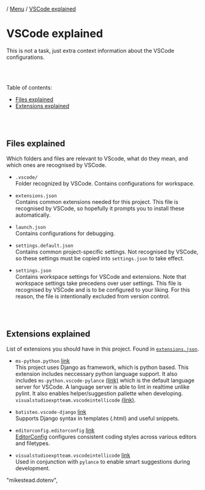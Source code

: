 / [Menu](/documentation/README.md) / [VSCode explained](vscode.md)

# VSCode explained

This is not a task, just extra context information about the VSCode configurations.

<br>
<br>

Table of contents:

- [Files explained](#files-explained)
- [Extensions explained](#extensions-explained)

<br>
<br>

## Files explained

Which folders and files are relevant to VScode, what do they mean, and which ones are recognised by VSCode.

- `.vscode/`  
  Folder recognized by VSCode. Contains configurations for workspace.

- `extensions.json`  
  Contains common extensions needed for this project.
  This file is recognised by VSCode, so hopefully it prompts you to install these automatically.

- `launch.json`  
  Contains configurations for debugging.

- `settings.default.json`  
  Contains common project-specific settings. Not recognised by VSCode, so these settings must be copied into `settings.json` to take effect.

- `settings.json`  
  Contains workspace settings for VSCode and extensions. Note that workspace settings take precedens over user settings.
  This file is recognised by VSCode and is to be configured to your liking. For this reason, the file is intentionally excluded from version control.

<br><br>

## Extensions explained

List of extensions you should have in this project. Found in [`extensions.json`](/.vscode/extensions.json).

- `ms-python.python` [link](https://marketplace.visualstudio.com/items?itemName=ms-python.python)  
  This project uses Django as framework, which is python based. This extension includes neccessary python language support. It also includes `ms-python.vscode-pylance` [(link)](https://marketplace.visualstudio.com/items?itemName=ms-python.vscode-pylance) which is the default language server for VSCode. A language server is able to lint in realtime unlike pylint. It also enables helper/suggestion pallette when developing. `visualstudioexptteam.vscodeintellicode` [(link)](https://marketplace.visualstudio.com/items?itemName=visualstudioexptteam.vscodeintellicode).

- `batisteo.vscode-django`
  [link](https://marketplace.visualstudio.com/items?itemName=batisteo.vscode-django)  
  Supports Django syntax in templates (.html) and useful snippets.

- `editorconfig.editorconfig`
  [link](https://marketplace.visualstudio.com/items?itemName=editorconfig.editorconfig)  
  [EditorConfig](https://editorconfig.org/) configures consistent coding styles across various editors and filetypes.

- `visualstudioexptteam.vscodeintellicode` [link](https://marketplace.visualstudio.com/items?itemName=visualstudioexptteam.vscodeintellicode)  
  Used in conjunction with `pylance` to enable smart suggestions during development.

"mikestead.dotenv",
